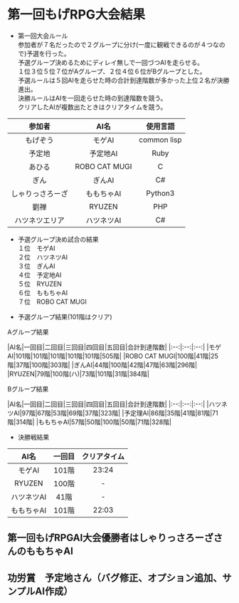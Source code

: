 # 第一回もげRPG大会結果  

- 第一回大会ルール  
参加者が７名だったので２グループに分け(一度に観戦できるのが４つなので)予選を行った。  
予選グループ決めるためにディレイ無しで一回づつAIを走らせる。  
１位３位５位７位がAグループ、２位４位６位がBグループとした。  
予選ルールは５回AIを走らせた時の合計到達階数が多かった上位２名が決勝進出。  
決勝ルールはAIを一回走らせた時の到達階数を競う。  
クリアしたAIが複数出たときはクリアタイムを競う。


|参加者|AI名|使用言語|
|:--:|:--:|:--:|
|もげぞう|モゲAI|common lisp|
|予定地|予定地AI|Ruby|
|あひる|ROBO CAT MUGI|C|
|ぎん|ぎんAI|C#|
|しゃりっさろーざ|ももちゃAI|Python3|
|劉禅|RYUZEN|PHP|
|ハツネツエリア|ハツネツAI|C#|

- 予選グループ決め試合の結果  
１位　モゲAI  
２位　ハツネツAI  
３位　ぎんAI  
４位　予定地AI  
５位　RYUZEN  
６位　ももちゃAI  
７位　ROBO CAT MUGI  


- 予選グループ結果(101階はクリア)  

Aグループ結果  

|AI名|一回目|二回目|三回目|四回目|五回目|合計到達階数|
|:--:|:--:|:--:|
|モゲAI|101階|101階|101階|101階|101階|505階|
|ROBO CAT MUGI|100階|41階|25階|37階|100階|303階|
|ぎんAI|44階|100階|42階|47階|63階|296階|
|RYUZEN|79階|100階(ハ)|73階|101階|31階|384階|

Bグループ結果  

|AI名|一回目|二回目|三回目|四回目|五回目|合計到達階数|
|:--:|:--:|:--:|
|ハツネツAI|97階|67階|53階|69階|37階|323階|
|予定理AI|86階|35階|41階|81階|71階|314階|
|ももちゃAI|57階|50階|100階|50階|71階|328階|


- 決勝戦結果  

|AI名|一回目|クリアタイム|
|:--:|:--:|:--:|
|モゲAI|101階|23:24|
|RYUZEN|100階|-|
|ハツネツAI|41階|-|
|ももちゃAI|101階|22:03|


## 第一回もげRPGAI大会優勝者はしゃりっさろーざさんのももちゃAI

## 功労賞　予定地さん（バグ修正、オプション追加、サンプルAI作成）